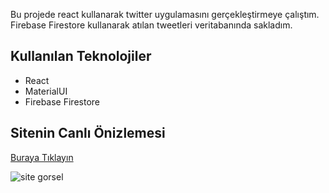 Bu projede react kullanarak twitter uygulamasını gerçekleştirmeye çalıştım.
Firebase Firestore kullanarak atılan tweetleri veritabanında sakladım.

## Kullanılan Teknolojiler

- React
- MaterialUI
- Firebase Firestore

## Sitenin Canlı Önizlemesi

[Buraya Tıklayın](https://react-twitter-clone-6aa31.web.app)

![site gorsel](https://github.com/mucahit-sahin/twitter-clone-react/blob/master/img/twitter-clone-react.png)
